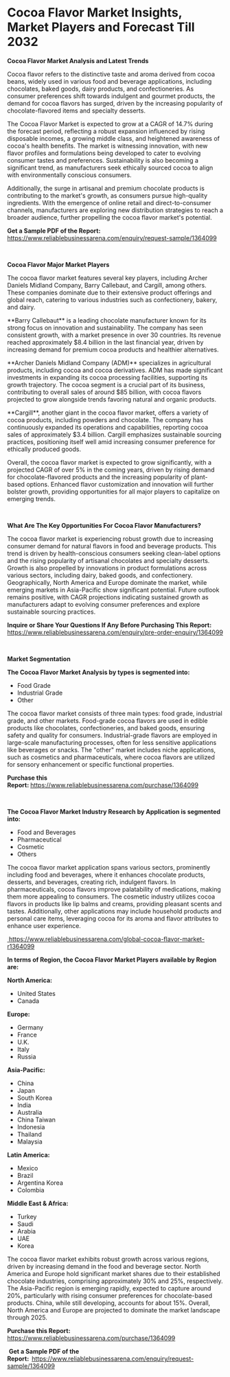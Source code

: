 <p><h1>Cocoa Flavor Market Insights, Market Players and Forecast Till 2032</h1></p><p><strong>Cocoa Flavor Market Analysis and Latest Trends</strong></p>
<p><p>Cocoa flavor refers to the distinctive taste and aroma derived from cocoa beans, widely used in various food and beverage applications, including chocolates, baked goods, dairy products, and confectioneries. As consumer preferences shift towards indulgent and gourmet products, the demand for cocoa flavors has surged, driven by the increasing popularity of chocolate-flavored items and specialty desserts.</p><p>The Cocoa Flavor Market is expected to grow at a CAGR of 14.7% during the forecast period, reflecting a robust expansion influenced by rising disposable incomes, a growing middle class, and heightened awareness of cocoa's health benefits. The market is witnessing innovation, with new flavor profiles and formulations being developed to cater to evolving consumer tastes and preferences. Sustainability is also becoming a significant trend, as manufacturers seek ethically sourced cocoa to align with environmentally conscious consumers.</p><p>Additionally, the surge in artisanal and premium chocolate products is contributing to the market's growth, as consumers pursue high-quality ingredients. With the emergence of online retail and direct-to-consumer channels, manufacturers are exploring new distribution strategies to reach a broader audience, further propelling the cocoa flavor market's potential.</p></p>
<p><strong>Get a Sample PDF of the Report:&nbsp;</strong> <a href="https://www.reliablebusinessarena.com/enquiry/request-sample/1364099?utm_campaign=2116&utm_medium=2&utm_source=Github&utm_content=ia&utm_term=16042025&utm_id=cocoa-flavor">https://www.reliablebusinessarena.com/enquiry/request-sample/1364099</a></p>
<p>&nbsp;</p>
<p><strong>Cocoa Flavor Major Market Players</strong></p>
<p><p>The cocoa flavor market features several key players, including Archer Daniels Midland Company, Barry Callebaut, and Cargill, among others. These companies dominate due to their extensive product offerings and global reach, catering to various industries such as confectionery, bakery, and dairy.</p><p>**Barry Callebaut** is a leading chocolate manufacturer known for its strong focus on innovation and sustainability. The company has seen consistent growth, with a market presence in over 30 countries. Its revenue reached approximately $8.4 billion in the last financial year, driven by increasing demand for premium cocoa products and healthier alternatives.</p><p>**Archer Daniels Midland Company (ADM)** specializes in agricultural products, including cocoa and cocoa derivatives. ADM has made significant investments in expanding its cocoa processing facilities, supporting its growth trajectory. The cocoa segment is a crucial part of its business, contributing to overall sales of around $85 billion, with cocoa flavors projected to grow alongside trends favoring natural and organic products.</p><p>**Cargill**, another giant in the cocoa flavor market, offers a variety of cocoa products, including powders and chocolate. The company has continuously expanded its operations and capabilities, reporting cocoa sales of approximately $3.4 billion. Cargill emphasizes sustainable sourcing practices, positioning itself well amid increasing consumer preference for ethically produced goods.</p><p>Overall, the cocoa flavor market is expected to grow significantly, with a projected CAGR of over 5% in the coming years, driven by rising demand for chocolate-flavored products and the increasing popularity of plant-based options. Enhanced flavor customization and innovation will further bolster growth, providing opportunities for all major players to capitalize on emerging trends.</p></p>
<p>&nbsp;</p>
<p><strong>What Are The Key Opportunities For Cocoa Flavor Manufacturers?</strong></p>
<p><p>The cocoa flavor market is experiencing robust growth due to increasing consumer demand for natural flavors in food and beverage products. This trend is driven by health-conscious consumers seeking clean-label options and the rising popularity of artisanal chocolates and specialty desserts. Growth is also propelled by innovations in product formulations across various sectors, including dairy, baked goods, and confectionery. Geographically, North America and Europe dominate the market, while emerging markets in Asia-Pacific show significant potential. Future outlook remains positive, with CAGR projections indicating sustained growth as manufacturers adapt to evolving consumer preferences and explore sustainable sourcing practices.</p></p>
<p><strong>Inquire or Share Your Questions If Any Before Purchasing This Report:</strong> <a href="https://www.reliablebusinessarena.com/enquiry/pre-order-enquiry/1364099?utm_campaign=2116&utm_medium=2&utm_source=Github&utm_content=ia&utm_term=16042025&utm_id=cocoa-flavor">https://www.reliablebusinessarena.com/enquiry/pre-order-enquiry/1364099</a></p>
<p>&nbsp;</p>
<p><strong>Market Segmentation</strong></p>
<p><strong>The Cocoa Flavor Market Analysis by types is segmented into:</strong></p>
<p><ul><li>Food Grade</li><li>Industrial Grade</li><li>Other</li></ul></p>
<p><p>The cocoa flavor market consists of three main types: food grade, industrial grade, and other markets. Food-grade cocoa flavors are used in edible products like chocolates, confectioneries, and baked goods, ensuring safety and quality for consumers. Industrial-grade flavors are employed in large-scale manufacturing processes, often for less sensitive applications like beverages or snacks. The "other" market includes niche applications, such as cosmetics and pharmaceuticals, where cocoa flavors are utilized for sensory enhancement or specific functional properties.</p></p>
<p><strong>Purchase this Report:&nbsp;</strong><a href="https://www.reliablebusinessarena.com/purchase/1364099?utm_campaign=2116&utm_medium=2&utm_source=Github&utm_content=ia&utm_term=16042025&utm_id=cocoa-flavor">https://www.reliablebusinessarena.com/purchase/1364099</a></p>
<p>&nbsp;</p>
<p><strong>The Cocoa Flavor Market Industry Research by Application is segmented into:</strong></p>
<p><ul><li>Food and Beverages</li><li>Pharmaceutical</li><li>Cosmetic</li><li>Others</li></ul></p>
<p><p>The cocoa flavor market application spans various sectors, prominently including food and beverages, where it enhances chocolate products, desserts, and beverages, creating rich, indulgent flavors. In pharmaceuticals, cocoa flavors improve palatability of medications, making them more appealing to consumers. The cosmetic industry utilizes cocoa flavors in products like lip balms and creams, providing pleasant scents and tastes. Additionally, other applications may include household products and personal care items, leveraging cocoa for its aroma and flavor attributes to enhance user experience.</p></p>
<p><a href="https://www.reliablebusinessarena.com/global-cocoa-flavor-market-r1364099?utm_campaign=2116&utm_medium=2&utm_source=Github&utm_content=ia&utm_term=16042025&utm_id=cocoa-flavor">&nbsp;https://www.reliablebusinessarena.com/global-cocoa-flavor-market-r1364099</a></p>
<p><strong>In terms of Region, the Cocoa Flavor Market Players available by Region are:</strong></p>
<p>
    <p> <strong> North America: </strong>
        <ul>
            <li>United States</li>
            <li>Canada</li>
        </ul>
        </p> 
    <p> <strong> Europe: </strong>
        <ul>
            <li>Germany</li>
            <li>France</li>
            <li>U.K.</li>
            <li>Italy</li>
            <li>Russia</li>
        </ul>
        </p> 
    <p> <strong> Asia-Pacific: </strong>
        <ul>
            <li>China</li>
            <li>Japan</li>
            <li>South Korea</li>
            <li>India</li>
            <li>Australia</li>
            <li>China Taiwan</li>
            <li>Indonesia</li>
            <li>Thailand</li>
            <li>Malaysia</li>
        </ul>
        </p> 
    <p> <strong> Latin America: </strong>
        <ul>
            <li>Mexico</li>
            <li>Brazil</li>
            <li>Argentina Korea</li>
            <li>Colombia</li>
        </ul>
        </p> 
    <p> <strong> Middle East & Africa: </strong>
        <ul>
            <li>Turkey</li>
            <li>Saudi</li>
            <li>Arabia</li>
            <li>UAE</li>
            <li>Korea</li>
        </ul>
    </p>
    </p>
<p><p>The cocoa flavor market exhibits robust growth across various regions, driven by increasing demand in the food and beverage sector. North America and Europe hold significant market shares due to their established chocolate industries, comprising approximately 30% and 25%, respectively. The Asia-Pacific region is emerging rapidly, expected to capture around 20%, particularly with rising consumer preferences for chocolate-based products. China, while still developing, accounts for about 15%. Overall, North America and Europe are projected to dominate the market landscape through 2025.</p></p>
<p><strong>Purchase this Report: </strong><a href="https://www.reliablebusinessarena.com/purchase/1364099?utm_campaign=2116&utm_medium=2&utm_source=Github&utm_content=ia&utm_term=16042025&utm_id=cocoa-flavor">https://www.reliablebusinessarena.com/purchase/1364099</a></p>
<p>&nbsp;<strong>Get a Sample PDF of the Report:&nbsp;&nbsp;</strong><a href="https://www.reliablebusinessarena.com/enquiry/request-sample/1364099?utm_campaign=2116&utm_medium=2&utm_source=Github&utm_content=ia&utm_term=16042025&utm_id=cocoa-flavor">https://www.reliablebusinessarena.com/enquiry/request-sample/1364099</a></p>
<p><strong></strong></p>
<p><p></p><p></p><p></p></p>